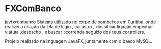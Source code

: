 # FXComBanco
javfxcombanco
Sistema utilizado no corpo de bombeiros em Curitiba, onde realizei a criação da tela de login ,
cadastro , classificar ligação,empenhar viatura ,despacho , e buscar ocorrencia  seguido dos seus controllers.

Projeto realizado na linguagem JavaFX, juntamente com o banco MySQL.
